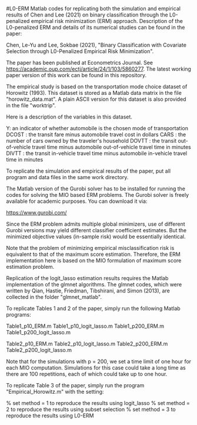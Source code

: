 #L0-ERM
Matlab codes for replicating both the simulation and empirical results of Chen and Lee (2021) on binary classification through the L0-penalized empirical risk minimization (ERM) approach. Description of the L0-penalized ERM and details of its numerical studies can be found in the paper:

Chen, Le-Yu and Lee, Sokbae (2021), "Binary Classification with Covariate Selection through L0-Penalized Empirical Risk Minimization".

The paper has been published at Econometrics Journal. See https://academic.oup.com/ectj/article/24/1/103/5860277. The latest working paper version of this work can be found in this repository.

The empirical study is based on the transportation mode choice dataset of Horowitz (1993). This dataset is stored as a Matlab data matrix in the file "horowitz_data.mat". A plain ASCII version for this dataset is also provided in the file "worktrip".

Here is a description of the variables in this dataset.

Y: an indicator of whether automobile is the chosen mode of transportation
DCOST : the transit fare minus automobile travel cost in dollars
CARS  : the number of cars owned by the traveler's household
DOVTT : the transit out-of-vehicle travel time minus automobile out-of-vehicle travel time in minutes
DIVTT : the transit in-vehicle travel time minus automobile in-vehicle travel time in minutes
 
To replicate the simulation and empirical results of the paper, put all program and data files in the same work directory. 

The Matlab version of the Gurobi solver has to be installed for running the codes for solving the MIO based ERM problems. The Gurobi solver is freely available for academic purposes. You can download it via:

https://www.gurobi.com/

Since the ERM problem admits multiple global minimizers, use of different Gurobi versions may yield different classifier coefficient estimates. But the minimized objective values (in-sample risk) would be essentially identical. 

Note that the problem of minimizing empirical misclassification risk is equivalent to that of the maximum score estimation. Therefore, the ERM implementation here is based on the MIO formulation of maximum score estimation problem. 

Replication of the logit_lasso estimation results requires the Matlab implementation of the glmnet algorithms. The glmnet codes, which were written by Qian, Hastie, Friedman, Tibshirani, and Simon (2013), are collected in the folder "glmnet_matlab". 

To replicate Tables 1 and 2 of the paper, simply run the following Matlab programs:

Table1_p10_ERM.m
Table1_p10_logit_lasso.m
Table1_p200_ERM.m
Table1_p200_logit_lasso.m

Table2_p10_ERM.m
Table2_p10_logit_lasso.m
Table2_p200_ERM.m
Table2_p200_logit_lasso.m


Note that for the simulations with p = 200, we set a time limit of one hour for each MIO computation. Simulations for this case could take a long time as there are 100 repetitions, each of which could take up to one hour.


To replicate Table 3 of the paper, simply run the program "Empirical_Horowitz.m" with the setting:

% set method = 1 to reproduce the results using logit_lasso
% set method = 2 to reproduce the results using subset selection
% set method = 3 to reproduce the results using L0-ERM




